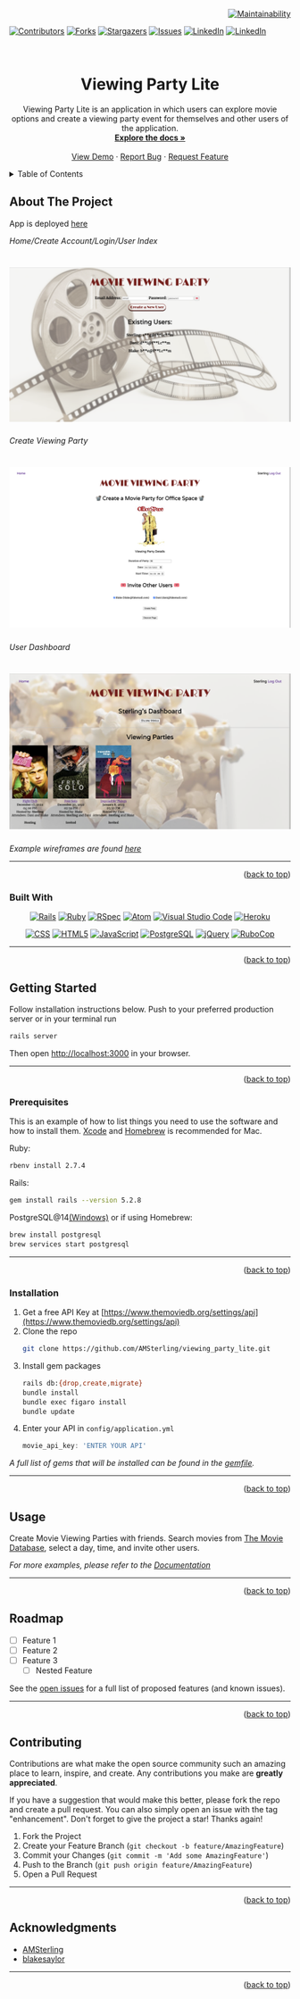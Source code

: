 <a name="readme-top"></a>

<div align="right">

[![Maintainability](https://api.codeclimate.com/v1/badges/40181d7fadd0ea241abf/maintainability)](https://codeclimate.com/github/AMSterling/viewing_party_lite/maintainability)
            
</div>

[![Contributors][contributors-shield]][contributors-url]
[![Forks][forks-shield]][forks-url]
[![Stargazers][stars-shield]][stars-url]
[![Issues][issues-shield]][issues-url]
[![LinkedIn][linkedin-shield]][linkedin-url]
[![LinkedIn][linkedin-shield2]][linkedin-url2]



<!-- PROJECT LOGO -->
<br />
<div align="center">
  <a href="https://github.com/AMSterling/viewing_party_lite">
  </a>

<h1 align="center">Viewing Party Lite</h1>

  <p align="center">
    Viewing Party Lite is an application in which users can explore movie options and create
    a viewing party event for themselves and other users of the application.
    <br />
    <a href="https://github.com/AMSterling/viewing_party_lite"><strong>Explore the docs »</strong></a>
    <br />
    <br />
    <a href="https://github.com/AMSterling/viewing_party_lite">View Demo</a>
    ·
    <a href="https://github.com/AMSterling/viewing_party_lite/issues">Report Bug</a>
    ·
    <a href="https://github.com/AMSterling/viewing_party_lite/issues">Request Feature</a>
  </p>
</div>



<!-- TABLE OF CONTENTS -->
<details>
  <summary>Table of Contents</summary>
  <ol>
    <li>
      <a href="#about-the-project">About The Project</a>
      <ul>
        <li><a href="#built-with">Built With</a></li>
      </ul>
    </li>
    <li>
      <a href="#getting-started">Getting Started</a>
      <ul>
        <li><a href="#prerequisites">Prerequisites</a></li>
        <li><a href="#installation">Installation</a></li>
      </ul>
    </li>
    <li><a href="#usage">Usage</a></li>
    <li><a href="#roadmap">Roadmap</a></li>
    <li><a href="#contributing">Contributing</a></li>
    <li><a href="#acknowledgments">Acknowledgments</a></li>
  </ol>
</details>



<!-- ABOUT THE PROJECT -->
## About The Project

App is deployed [here](https://viewing-party-22.herokuapp.com/)

_Home/Create Account/Login/User Index_
# <img src="app/assets/images/ViewingPartyHome.png">


_Create Viewing Party_
# <img src="app/assets/images/CreateViewingParty.png">


_User Dashboard_
# <img src="app/assets/images/VP_Dashboard.png">

_Example wireframes are found [here](https://backend.turing.edu/module3/projects/viewing_party_lite/wireframes)_

---
<p align="right">(<a href="#readme-top">back to top</a>)</p>


<!-- BUILT WITH -->
### Built With

<div align="center">

  <p>

[![Rails][Rails]][Rails-url] [![Ruby][Ruby]][Ruby-url] [![RSpec][RSpec]][RSpec-url] [![Atom][Atom]][Atom-url] [![Visual Studio Code][Visual Studio Code]][Visual Studio Code-url] [![Heroku][Heroku]][Heroku-url]
  </p>
  <p>

[![CSS][CSS]][CSS-url] [![HTML5][HTML5]][HTML5-url] [![JavaScript][JavaScript]][JavaScript-url] [![PostgreSQL][PostgreSQL]][PostgreSQL-url] [![jQuery][jQuery]][jQuery-url] [![RuboCop][RuboCop]][RuboCop-url]

  </p>
</div>

---
<p align="right">(<a href="#readme-top">back to top</a>)</p>



<!-- GETTING STARTED -->
## Getting Started

Follow installation instructions below. Push to your preferred production server or in your terminal run
  ```sh
  rails server
  ```
Then open [http://localhost:3000](http://localhost:3000) in your browser.

---
<p align="right">(<a href="#readme-top">back to top</a>)</p>


<!-- PREREQUISITES -->
### Prerequisites

This is an example of how to list things you need to use the software and how to install them. <a href="https://developer.apple.com/xcode/" target="_blank" rel="noopener noreferrer">Xcode</a> and <a href="https://docs.brew.sh/Installation" target="_blank" rel="noopener noreferrer">Homebrew</a> is recommended for Mac.

Ruby:
  ```sh
  rbenv install 2.7.4
  ```
Rails:
  ```sh
  gem install rails --version 5.2.8
  ```
PostgreSQL@14<a href="https://www.postgresql.org/download/" target="_blank" rel="noopener noreferrer">(Windows)</a> or if using Homebrew:
  ```sh
  brew install postgresql
  brew services start postgresql
  ```
---
<p align="right">(<a href="#readme-top">back to top</a>)</p>


<!-- INSTALLATION -->
### Installation

1. Get a free API Key at [https://www.themoviedb.org/settings/api](https://www.themoviedb.org/settings/api)
2. Clone the repo
   ```sh
   git clone https://github.com/AMSterling/viewing_party_lite.git
   ```
3. Install gem packages
   ```sh
   rails db:{drop,create,migrate}
   bundle install
   bundle exec figaro install
   bundle update
   ```
4. Enter your API in `config/application.yml`
   ```js
   movie_api_key: 'ENTER YOUR API'
   ```
_A full list of gems that will be installed can be found in the [gemfile][gemfile-url]._

---
<p align="right">(<a href="#readme-top">back to top</a>)</p>


<!-- USAGE EXAMPLES -->
## Usage

Create Movie Viewing Parties with friends. Search movies from [The Movie Database](https://www.themoviedb.org), select a day, time, and invite other users.

_For more examples, please refer to the [Documentation](https://backend.turing.edu/module3/projects/viewing_party_lite/)_

---
<p align="right">(<a href="#readme-top">back to top</a>)</p>


<!-- ROADMAP -->
## Roadmap

- [ ] Feature 1
- [ ] Feature 2
- [ ] Feature 3
    - [ ] Nested Feature

See the [open issues](https://github.com/AMSterling/viewing_party_lite/issues) for a full list of proposed features (and known issues).

---
<p align="right">(<a href="#readme-top">back to top</a>)</p>


<!-- CONTRIBUTING -->
## Contributing

Contributions are what make the open source community such an amazing place to learn, inspire, and create. Any contributions you make are **greatly appreciated**.

If you have a suggestion that would make this better, please fork the repo and create a pull request. You can also simply open an issue with the tag "enhancement".
Don't forget to give the project a star! Thanks again!

1. Fork the Project
2. Create your Feature Branch (`git checkout -b feature/AmazingFeature`)
3. Commit your Changes (`git commit -m 'Add some AmazingFeature'`)
4. Push to the Branch (`git push origin feature/AmazingFeature`)
5. Open a Pull Request

---
<p align="right">(<a href="#readme-top">back to top</a>)</p>



<!-- ACKNOWLEDGMENTS -->
## Acknowledgments

* [AMSterling](https://github.com/AMSterling)
* [blakesaylor](https://github.com/blakesaylor)

---
<p align="right">(<a href="#readme-top">back to top</a>)</p>

<!-- MARKDOWN LINKS & IMAGES -->
<!-- https://www.markdownguide.org/basic-syntax/#reference-style-links -->
[contributors-shield]: https://img.shields.io/github/contributors/AMSterling/viewing_party_lite.svg?style=for-the-badge
[contributors-url]: https://github.com/AMSterling/viewing_party_lite/graphs/contributors
[forks-shield]: https://img.shields.io/github/forks/AMSterling/viewing_party_lite.svg?style=for-the-badge
[forks-url]: https://github.com/AMSterling/viewing_party_lite/network/members
[gemfile-url]: https://github.com/AMSterling/viewing_party_lite/blob/main/Gemfile
[stars-shield]: https://img.shields.io/github/stars/AMSterling/viewing_party_lite.svg?style=for-the-badge
[stars-url]: https://github.com/AMSterling/viewing_party_lite/stargazers
[issues-shield]: https://img.shields.io/github/issues/AMSterling/viewing_party_lite.svg?style=for-the-badge
[issues-url]: https://github.com/AMSterling/viewing_party_lite/issues
[license-shield]: https://img.shields.io/github/license/AMSterling/viewing_party_lite.svg?style=for-the-badge
[license-url]: https://github.com/AMSterling/viewing_party_lite/blob/master/LICENSE.txt
[linkedin-shield]: https://img.shields.io/badge/-LinkedIn-black.svg?style=for-the-badge&logo=linkedin&colorB=555
[linkedin-url]: https://linkedin.com/in/sterling-316a6223a/
[linkedin-shield2]: https://img.shields.io/badge/-LinkedIn-black.svg?style=for-the-badge&logo=linkedin&colorB=555
[linkedin-url2]: https://linkedin.com/in/blake-saylor

[Atom]: https://img.shields.io/badge/Atom-66595C?style=for-the-badge&logo=Atom&logoColor=white
[Atom-url]: https://github.com/atom/atom/releases/tag/v1.60.0

[Bootstrap]: https://img.shields.io/badge/bootstrap-%23563D7C.svg?style=for-the-badge&logo=bootstrap&logoColor=white
[Bootstrap-url]: https://getbootstrap.com/

[Capybara]: https://custom-icon-badges.demolab.com/badge/Capybara-F7F4EF?style=for-the-badge&logo=capybara
[Capybara-url]: https://www.patreon.com/capybara

[CircleCI]: https://img.shields.io/badge/circle%20ci-%23161616.svg?style=for-the-badge&logo=circleci&logoColor=white
[CircleCI-url]: https://circleci.com/developer

[CSS]: https://img.shields.io/badge/CSS-239120?&style=for-the-badge&logo=css3&logoColor=white
[CSS-url]: https://en.wikipedia.org/wiki/CSS

[Fly]: https://custom-icon-badges.demolab.com/badge/Fly-DCDCDC?style=for-the-badge&logo=fly-io
[Fly-url]: https://fly.io/

[Git Badge]: https://img.shields.io/badge/GIT-E44C30?style=for-the-badge&logo=git&logoColor=white
[Git-url]: https://git-scm.com/

[GitHub Badge]: https://img.shields.io/badge/GitHub-100000?style=for-the-badge&logo=github&logoColor=white
[GitHub-url]: https://github.com/<Username>/

[GitHub Actions]: https://img.shields.io/badge/github%20actions-%232671E5.svg?style=for-the-badge&logo=githubactions&logoColor=white
[GitHub Actions-url]: https://github.com/features/actions

[GraphQL]: https://img.shields.io/badge/-GraphQL-E10098?style=for-the-badge&logo=graphql&logoColor=white
[GraphQL-url]: https://graphql.org/

[Heroku]: https://img.shields.io/badge/Heroku-430098?style=for-the-badge&logo=heroku&logoColor=white
[Heroku-url]: https://www.heroku.com/

[Homebrew]: https://custom-icon-badges.demolab.com/badge/Homebrew-2e2a24?style=for-the-badge&logo=homebrew_logo
[Homebrew-url]: https://brew.sh/

[HTML5]: https://img.shields.io/badge/html5-%23E34F26.svg?style=for-the-badge&logo=html5&logoColor=white
[HTML5-url]: https://en.wikipedia.org/wiki/HTML5

[JavaScript]: https://img.shields.io/badge/javascript-%23323330.svg?style=for-the-badge&logo=javascript&logoColor=%23F7DF1E
[JavaScript-url]: https://www.javascript.com/

[jQuery]: https://img.shields.io/badge/jquery-%230769AD.svg?style=for-the-badge&logo=jquery&logoColor=white
[jQuery-url]: https://github.com/rails/jquery-rails

[LinkedIn Badge]: https://img.shields.io/badge/LinkedIn-0077B5?style=for-the-badge&logo=linkedin&logoColor=white
[LinkedIn-url]: https://www.linkedin.com/in/<Username>/

[MacOS]: https://img.shields.io/badge/mac%20os-000000?style=for-the-badge&logo=macos&logoColor=F0F0F0
[MacOS-url]: https://www.apple.com/macos

[Miro]: https://img.shields.io/badge/Miro-050038?style=for-the-badge&logo=Miro&logoColor=white
[Miro-url]: https://miro.com/

[Postgres]: https://img.shields.io/badge/postgres-%23316192.svg?style=for-the-badge&logo=postgresql&logoColor=white
[Postgres-url]: https://www.postgresql.org/

[PostgreSQL]: https://img.shields.io/badge/PostgreSQL-316192?style=for-the-badge&logo=postgresql&logoColor=white
[PostgreSQL-url]: https://www.postgresql.org/

[Postman]: https://img.shields.io/badge/Postman-FF6C37?style=for-the-badge&logo=postman&logoColor=white
[Postman-url]: https://web.postman.co/

[Rails]: https://img.shields.io/badge/rails-%23CC0000.svg?style=for-the-badge&logo=ruby-on-rails&logoColor=white
[Rails-url]: https://rubyonrails.org/

[Redis]: https://img.shields.io/badge/redis-%23DD0031.svg?&style=for-the-badge&logo=redis&logoColor=white
[Redis-url]: https://redis.io/

[Replit]: https://img.shields.io/badge/replit-667881?style=for-the-badge&logo=replit&logoColor=white
[Replit-url]: https://replit.com/

[RSpec]: https://custom-icon-badges.demolab.com/badge/RSpec-fffcf7?style=for-the-badge&logo=rspec
[RSpec-url]: https://rspec.info/

[RuboCop]: https://img.shields.io/badge/RuboCop-000?logo=rubocop&logoColor=fff&style=for-the-badge
[RuboCop-url]: https://docs.rubocop.org/rubocop-rails/index.html

[Ruby]: https://img.shields.io/badge/Ruby-000000?style=for-the-badge&logo=ruby&logoColor=CC342D
[Ruby-url]: https://www.ruby-lang.org/en/

[Slack]: https://img.shields.io/badge/Slack-4A154B?style=for-the-badge&logo=slack&logoColor=white
[Slack-url]: https://slack.com/trials?remote_promo=f4d95f0b&utm_medium=ppc&utm_source=google&utm_campaign=ppc_google_amer_en_brand_selfserve_discount&utm_term=Slack_Exact_._slack_._e_._c&utm_content=611662283461&gclid=Cj0KCQiA54KfBhCKARIsAJzSrdptOf7OUrgfeH0CWCC7LaOjR8arXoBnBMZjUSTJqmzTKvH6Jh-YXzAaAjfWEALw_wcB&gclsrc=aw.ds

[Tailwind]: https://img.shields.io/badge/tailwindcss-%2338B2AC.svg?style=for-the-badge&logo=tailwind-css&logoColor=white
[Tailwind-url]: https://tailwindcss.com/

[Visual Studio Code]: https://img.shields.io/badge/Visual%20Studio%20Code-0078d7.svg?style=for-the-badge&logo=visual-studio-code&logoColor=white
[Visual Studio Code-url]: https://code.visualstudio.com/

[XCode]: https://img.shields.io/badge/Xcode-007ACC?style=for-the-badge&logo=Xcode&logoColor=white
[XCode-url]: https://developer.apple.com/xcode/

[Zoom]: https://img.shields.io/badge/Zoom-2D8CFF?style=for-the-badge&logo=zoom&logoColor=white
[Zoom-url]: https://zoom.us/

[bcrypt-docs]: https://github.com/bcrypt-ruby/bcrypt-ruby
[capybara-docs]: https://github.com/teamcapybara/capybara
[factory_bot_rails-docs]: https://github.com/thoughtbot/factory_bot_rails
[faker-docs]: https://github.com/faker-ruby/faker
[faraday-docs]: https://lostisland.github.io/faraday/
[figaro-docs]: https://github.com/laserlemon/figaro
[jsonapi-serializer-docs]: https://github.com/jsonapi-serializer/jsonapi-serializer
[launchy-docs]: https://www.rubydoc.info/gems/launchy/2.2.0
[omniauth-google-oauth2-docs]: https://github.com/zquestz/omniauth-google-oauth2
[orderly-docs]: https://github.com/jmondo/orderly
[pry-docs]: https://github.com/pry/pry
[rspec-rails-docs]: https://github.com/rspec/rspec-rails
[shoulda-matchers-docs]: https://github.com/thoughtbot/shoulda-matchers
[simplecov-docs]: https://github.com/simplecov-ruby/simplecov
[vcr-docs]: https://github.com/vcr/vcr
[webmock-docs]: https://github.com/bblimke/webmock
